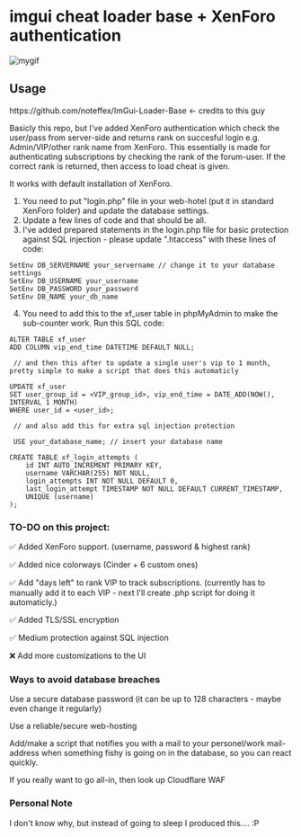 <h1>imgui cheat loader base + XenForo authentication</h1>

![mygif](https://user-images.githubusercontent.com/129604052/235543572-214e2e5b-763c-4eaf-b36d-e437ad765c99.gif)

<h2>Usage</h2>
https://github.com/noteffex/ImGui-Loader-Base <- credits to this guy

Basicly this repo, but I've added XenForo authentication which check the user/pass from server-side and returns rank on succesful login e.g. Admin/VIP/other rank name from XenForo. This essentially is made for authenticating subscriptions by checking the rank of the forum-user. If the correct rank is returned, then access to load cheat is given.

It works with default installation of XenForo.

1. You need to put "login.php" file in your web-hotel (put it in standard XenForo folder) and update the database settings. 
2. Update a few lines of code and that should be all.
3. I've added prepared statements in the login.php file for basic protection against SQL injection - please update ".htaccess" with these lines of code:

```
SetEnv DB_SERVERNAME your_servername // change it to your database settings
SetEnv DB_USERNAME your_username
SetEnv DB_PASSWORD your_password
SetEnv DB_NAME your_db_name
```

4. You need to add this to the xf_user table in phpMyAdmin to make the sub-counter work. Run this SQL code:

```
ALTER TABLE xf_user
ADD COLUMN vip_end_time DATETIME DEFAULT NULL;

 // and then this after to update a single user's vip to 1 month, pretty simple to make a script that does this automaticly 

UPDATE xf_user
SET user_group_id = <VIP_group_id>, vip_end_time = DATE_ADD(NOW(), INTERVAL 1 MONTH)
WHERE user_id = <user_id>;

 // and also add this for extra sql injection protection
 
 USE your_database_name; // insert your database name

CREATE TABLE xf_login_attempts (
    id INT AUTO_INCREMENT PRIMARY KEY,
    username VARCHAR(255) NOT NULL,
    login_attempts INT NOT NULL DEFAULT 0,
    last_login_attempt TIMESTAMP NOT NULL DEFAULT CURRENT_TIMESTAMP,
    UNIQUE (username)
);
```

<h3>TO-DO on this project:</h3>
  ✅ Added XenForo support. (username, password & highest rank)
  
  ✅ Added nice colorways (Cinder + 6 custom ones)
  
  ✅ Add "days left" to rank VIP to track subscriptions. (currently has to manually add it to each VIP - next I'll create .php script for doing it automaticly.)
  
  ✅ Added TLS/SSL encryption
  
  ✅ Medium protection against SQL injection
    
  ❌ Add more customizations to the UI

<h3>Ways to avoid database breaches</h3>

Use a secure database password (it can be up to 128 characters - maybe even change it regularly)

Use a reliable/secure web-hosting

Add/make a script that notifies you with a mail to your personel/work mail-address when something fishy is going on in the database, so you can react quickly.

If you really want to go all-in, then look up Cloudflare WAF

<h3>Personal Note</h3>

I don't know why, but instead of going to sleep I produced this.... :P
